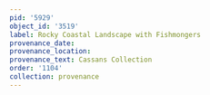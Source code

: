 ```yaml
---
pid: '5929'
object_id: '3519'
label: Rocky Coastal Landscape with Fishmongers
provenance_date:
provenance_location:
provenance_text: Cassans Collection
order: '1104'
collection: provenance
---
```

